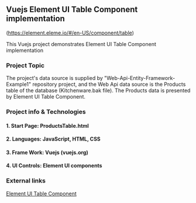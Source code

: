 ## Vuejs Element UI Table Component implementation
(https://element.eleme.io/#/en-US/component/table)

This Vuejs project demonstrates Element UI Table Component implementation

### Project Topic

The project's data source is supplied by "Web-Api-Entity-Framework-Example1" repository project,
and the Web Api data source is the Products table of the database (Kitchenware.bak file).
The Products data is presented by Element UI Table Component.

### Project info & Technologies

#### 1. Start Page: ProductsTable.html
#### 2. Languages: JavaScript, HTML, CSS 
#### 3.	Frame Work: Vuejs (vuejs.org)
#### 4. UI Controls: Element UI components

### External links

[Element UI Table Component](https://element.eleme.io/#/en-US/component/table)
